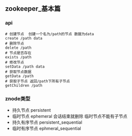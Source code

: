 ## zookeeper_基本篇

### api
	# 创建节点  创建一个名为/path的节点 数据为data
	create /path data
	# 删除节点
	delete /path
	# 节点是否存在
	exists /path
	# 修改节点
    setData /path data
	# 获取节点数据
	getData /path
	# 获取子节点 返回/path下所有子节点
	getChildren /path


### znode类型
- 持久节点 persistent
- 临时节点 ephemeral 会话结束就删除   临时节点不能有子节点
- 持久有序节点 persistent_sequential
- 临时有序节点 ephmeral_sequential